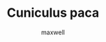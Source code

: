 ---
layout: post
author: maxwell
title: Cuniculus paca
description: 
tags: []
image: 
  feature: 
  credit: 
  creditlink: 
permalink: cuniculus-paca
---